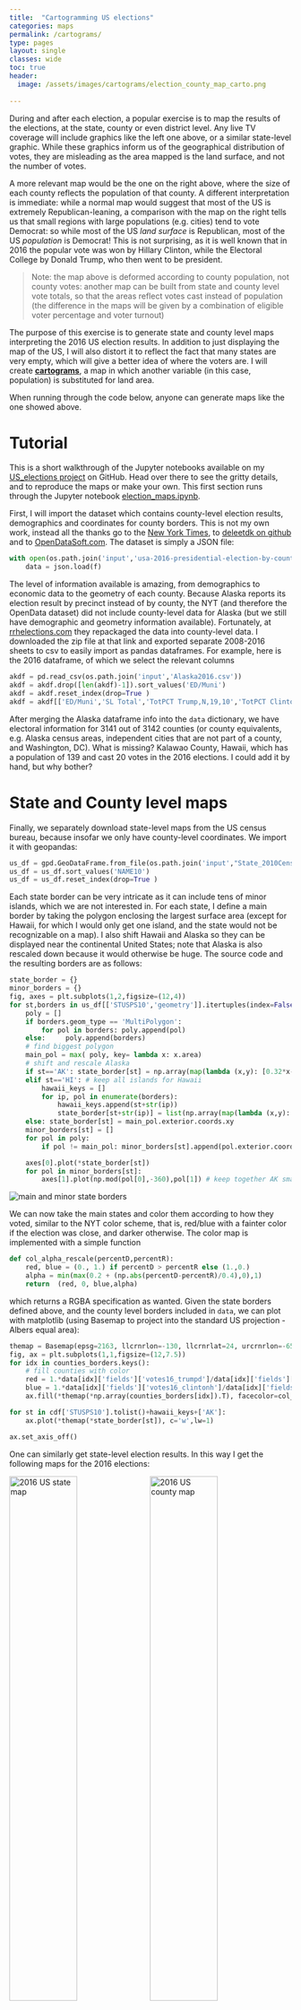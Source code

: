 ```yaml
---
title:  "Cartogramming US elections"
categories: maps
permalink: /cartograms/
type: pages
layout: single 
classes: wide
toc: true
header:
  image: /assets/images/cartograms/election_county_map_carto.png
 
---
```


During and after each election, a popular exercise is to map the results of the elections, at the state, county or even district level. Any live TV coverage will include graphics like the left one above, or a similar state-level graphic. While these graphics inform us of the geographical distribution of votes, they are misleading as the area mapped is the land surface, and not the number of votes. 

A more relevant map would be the one on the right above, where the size of each county reflects the population of that county. A different interpretation is immediate: while a normal map would suggest that most of the US is extremely Republican-leaning, a comparison with the map on the right tells us that small regions with large populations (e.g. cities) tend to vote Democrat: so while most of the US *land surface* is Republican, most of the US *population* is Democrat! This is not surprising, as it is well known that in 2016 the popular vote was won by Hillary Clinton, while the Electoral College by Donald Trump, who then went to be president.

> Note: the map above is deformed according to county population, not county votes: another map can be built from state and county level vote totals, so that the areas reflect votes cast instead of population (the difference in the maps will be given by a combination of eligible voter percentage and voter turnout)


The purpose of this exercise is to generate state and county level maps interpreting the 2016 US election results. In addition to just displaying the map of the US, I will also distort it to reflect the fact that many states are very empty, which will give a better idea of where the voters are. I will create [**cartograms**](https://en.wikipedia.org/wiki/Cartogram), a map in which another variable (in this case, population) is substituted for land area.

When running through the code below, anyone can generate maps like the one showed above.


# Tutorial
This is a short walkthrough of the Jupyter notebooks available on my [US_elections project](https://github.com/ilmonteux/mapping/blob/master/US_elections/) on GitHub. Head over there to see the gritty details, and to reproduce the maps or make your own. This first section runs through  the Jupyter notebook [election_maps.ipynb](https://github.com/ilmonteux/mapping/blob/master/US_elections/demographics.ipynb).


First, I will import the dataset which contains county-level election results, demographics and coordinates for county borders. This is not my own work, instead all the thanks go to the [New York Times](https://www.nytimes.com/elections/results/president), to  [deleetdk on github](https://github.com/Deleetdk/USA.county.data) and to [OpenDataSoft.com](http://data.opendatasoft.com/explore/dataset/usa-2016-presidential-election-by-county@public/). The dataset is simply a JSON file:
```python
with open(os.path.join('input','usa-2016-presidential-election-by-county.json')) as f:
    data = json.load(f)
```

The level of information available is amazing, from demographics to economic data to the geometry of each county.
Because Alaska reports its election result by precinct instead of by county, the NYT (and therefore the OpenData dataset) did not include county-level data for Alaska (but we still have demographic and geometry information available). Fortunately, at [rrhelections.com](https://rrhelections.com/index.php/2018/02/02/alaska-results-by-county-equivalent-1960-2016/) they repackaged the data into county-level data. I downloaded the zip file at that link and exported separate 2008-2016 sheets to csv to easily import as pandas dataframes. For example, here is the 2016 dataframe, of which we select the relevant columns
```python
akdf = pd.read_csv(os.path.join('input','Alaska2016.csv'))
akdf = akdf.drop([len(akdf)-1]).sort_values('ED/Muni')
akdf = akdf.reset_index(drop=True )
akdf = akdf[['ED/Muni','SL Total','TotPCT Trump,N,19,10','TotPCT Clinton,N,19,10','TotPCT Johnson,N,19,10','TotPCT Stein,N,19,10']]
```

After merging the Alaska dataframe info into the `data` dictionary, we have electoral information for 3141 out of 3142 counties (or county equivalents, e.g. Alaska census areas, independent cities that are not part of a county, and Washington, DC). What is missing?  Kalawao County, Hawaii, which has a population of 139 and cast 20 votes in the 2016 elections. I could add it by hand, but why bother?

# State and County level maps

Finally, we separately download state-level maps from the US census bureau, because insofar we only have county-level coordinates. We import it with geopandas:
```python
us_df = gpd.GeoDataFrame.from_file(os.path.join('input',"State_2010Census_DP1.dbf"))
us_df = us_df.sort_values('NAME10')
us_df = us_df.reset_index(drop=True )
```
Each state border can be very intricate as it can include tens of minor islands, which we are not interested in. For each state, I define a main border by taking the polygon enclosing the largest surface area (except for Hawaii, for which I would only get one island, and the state would not be recognizable on a map). I also shift Hawaii and Alaska so they can be displayed near the continental United States; note that Alaska is also rescaled down because it would otherwise be huge. The source code and the resulting borders are as follows:   
```python
state_border = {}
minor_borders = {}
fig, axes = plt.subplots(1,2,figsize=(12,4))
for st,borders in us_df[['STUSPS10','geometry']].itertuples(index=False):
    poly = []
    if borders.geom_type == 'MultiPolygon':
        for pol in borders: poly.append(pol)
    else:     poly.append(borders)
    # find biggest polygon
    main_pol = max( poly, key= lambda x: x.area)
    # shift and rescale Alaska
    if st=='AK': state_border[st] = np.array(map(lambda (x,y): [0.32*x-65,0.44*y], np.array(main_pol.exterior.coords.xy).T)).T
    elif st=='HI': # keep all islands for Hawaii
        hawaii_keys = []
        for ip, pol in enumerate(borders):
            hawaii_keys.append(st+str(ip))
            state_border[st+str(ip)] = list(np.array(map(lambda (x,y): [x+53,y+7], np.array(pol.exterior.coords.xy).T )).T)
    else: state_border[st] = main_pol.exterior.coords.xy
    minor_borders[st] = []
    for pol in poly:
        if pol != main_pol: minor_borders[st].append(pol.exterior.coords.xy)

    axes[0].plot(*state_border[st])
    for pol in minor_borders[st]:
        axes[1].plot(np.mod(pol[0],-360),pol[1]) # keep together AK smaller islands that go around date change line
```
![main and minor state borders](/assets/images/cartograms/states_main_minor.png)

We can now take the main states and color them according to how they voted, similar to the NYT color scheme, that is, red/blue with a fainter color if the election was close, and darker otherwise. The color map is implemented with a simple function
```python
def col_alpha_rescale(percentD,percentR):
    red, blue = (0., 1.) if percentD > percentR else (1.,0.)
    alpha = min(max(0.2 + (np.abs(percentD-percentR)/0.4),0),1)
    return  (red, 0, blue,alpha)
```
which returns a RGBA specification as wanted. Given the state borders defined above, and the county level borders included in `data`, we can plot with matplotlib (using Basemap to project into the standard US projection - Albers equal area):
```python
themap = Basemap(epsg=2163, llcrnrlon=-130, llcrnrlat=24, urcrnrlon=-65, urcrnrlat=50)
fig, ax = plt.subplots(1,1,figsize=(12,7.5))
for idx in counties_borders.keys():
    # fill counties with color
    red = 1.*data[idx]['fields']['votes16_trumpd']/data[idx]['fields']['total_population']
    blue = 1.*data[idx]['fields']['votes16_clintonh']/data[idx]['fields']['total_population']
    ax.fill(*themap(*np.array(counties_borders[idx]).T), facecolor=col_alpha_rescale(blue, red))

for st in cdf['STUSPS10'].tolist()+hawaii_keys+['AK']:
    ax.plot(*themap(*state_border[st]), c='w',lw=1)

ax.set_axis_off()
```

One can similarly get state-level election results. In this way I get the following maps for the 2016 elections:

<img src="/assets/images/cartograms/election_state_map16.png" alt="2016 US state map" width="49%"> <img src="/assets/images/cartograms/election_county_map16.png" alt="2016 US county map" width="49%">

There it is in full glory! One interesting feature is that the county-level margins are more extreme than state-level ones. Political bubbles are ubiquitous.   
These maps can be compared to previous elections, to understand the difference between the last election and the Obama 2008 and 2012 elections:

![2008-2012-2016 US state map](/assets/images/cartograms/election_state_map081216.png)   
![2008-2012-2016 US county map](/assets/images/cartograms/election_county_map081216.png)

Even though Hillary Clinton won the popular vote, one easily sees that a bunch of states from Pennsylvania to the Midwest were flipped (the so-called Blue Wall).

Finally we can look at the percent shift in votes from  the previous elections (note the smaller range in the color map):    
![2008-2012-2016 US state map vote shift](/assets/images/cartograms/election_county_map081216_shift.png)

Here a couple of states, Alaska and Utah look weird: those are artifacts of Palin being on the ticket in 2008 (moving up the Alaska baseline when comparing to 2012) and of McMullin running as independent in 2016 (taking away R votes in Utah). In both election and both states, the Republican candidate did win the state.

# Cartograms: reflecting where people actually live
Looking at the county-level figures, one would wonder how  it was ever possible for Democrats to win any election, given that most of the US looks very red/Republican. The simple answer is that very few people live in those large swaths of red.  For example, see the distribution of vote margins by county, vs by vote total.

![](/assets/images/cartograms/dist_margin_by_county_state.png)

There are a lot of republican counties with very few people in them.
This is easily understood by making a map of the population density (left below, with darker greens corresponding to larger densities, on a log scale):

![US population density](/assets/images/cartograms/density_map_carto.png)

The plot on the right is a [cartogram](https://en.wikipedia.org/wiki/Cartogram), that is, a map where distance between points has been substituted by another variable, in this case population. Therefore larger population centers, such as New York and Los Angeles (but also most cities in each state), get blown up with respect to rural areas. To retain intuitive understanding of the each state, the shape is retained as much as possible.

The cartograms here are based on the Gastner-Newman algorithm  [(link to paper)](www.pnas.org/content/101/20/7499), in particular using the C++ implementation provided by one of the authors at http://www-personal.umich.edu/~mejn/cart.

Specifically, one creates a 2D grid covering the whole US in the original coordinates, and at each grid point one computes the population density (that is, the population density of the state or county in which the point falls). The goal of the algorithm is to expand all areas with above average population density and to shrink regions below average. This is achieved by Gastner and Newman by simulating a liquid flow from the high-density to the low-density areas until the density is equalized (that is, big population centers have become larger). The output of the algorithm is a new grid where each point of the original grid is shifted according to the density flow. The algorithm itself is very fast, running in around 5-10 seconds depending on grid size.

Now, we just pick the state and county borders and use bilinear interpolation from the closest grid points to find how they have shifted. Take a look at the [notebook](https://github.com/ilmonteux/mapping/blob/master/US_elections/election_maps.ipynb) for more details, as there are several intermediate functions defined, but the last step for shifting a state border is
```python
morphed_border_county={}
for idx in counties_borders.keys():
    morphed_border_county[idx] =  np.array([ interp_cartogram(cartogrid2, cx_county, cy_county, [bb[0], bb[1]]) for bb in counties_borders[idx]])
```

The resulting maps are the following:

<img src="/assets/images/cartograms/election_state_map_carto16.png" alt="2016 US state map" width="95%">

<img src="/assets/images/cartograms/election_county_map_carto.png" alt="2016 US county map" width="95%">

Note that this can be done at the state-level (top: changing the shape of the whole state assuming constant density inside) or at the county level (bottom). A simple difference in the result can be noted in the shape of NY state: at the state-level, it increases in size while roughly maintaining its shape, because the effect of NYC gets distributed over the whole state. On the other hand, at the county-level New York City and the surrounding areas (for example Long Island) get blown up while most of New York State shrinks to nothing. The same happens to California with Los Angeles, San Diego and the Bay Area.

By looking at the last figure, it is easier to understand how Democrats won the popular vote: they win elections where more people live! After all, *it is the people that vote, not the land*.

Again, one can compare the 2016 election to the previous two election cycles, but looking at the cartograms instead of the physical US map:

![2008-2012-2016 US state map](/assets/images/cartograms/election_state_carto081216.png)   
![2008-2012-2016 US county map](/assets/images/cartograms/election_county_carto081216.png)

## The electoral college

As is well known, this discussion is somewhat abstract, as the president is not elected by the people, but by the Electoral College. The number of EC votes for each state reflects the number of House representatives and senators for each state, with the former being tied to the total state population. Therefore, the Electoral College map is relatively similar to the population map.

Here the Electoral College counts per state were downloaded from [Chris Taylor on github](https://github.com/chris-taylor/USElection/). I then made a cartogram for the Electoral College as well. Instead of population density, one wants to equalize the number of electoral college voters per state area (EC density). The result is the following:

![EC comparison](/assets/images/cartograms/election_state_pop_EC.png)   

By comparing the size of each state in the population vs the electoral college cartogram, one can see that the smallest states are gaining more representation than their population entitles them to. Still, because they have only a few votes to start with, those are not the relevant states for presidential campaigns anyway.
Here the shading is relatively unimportant, as most states are winner-take-all.

# Individual state cartograms
In the US-wide maps above, details for each state are mostly too small to discern. I can take each state individually and make a population cartogram that will show the internal shifting of counties. To make maps more recognizable, I also overlay interstate highways (from the US census [TIGER dataset](http://www2.census.gov/geo/tiger/TIGER2016/PRIMARYROADS/tl_2016_us_primaryroads.zip)).   
I found that the most logical combination of plots is to show the election results on the standard map, the population density and then the cartogram. Plots for each state are saved , in the [state_maps/](state_maps/) subdirectory. Here are some samples:


<img src="/assets/images/cartograms/election_county_16_CA.png" alt="2016 CA map"  width="45%"><img src="/assets/images/cartograms/election_county_16_GA.png" alt="2016 GA map" width="45%">

<img src="/assets/images/cartograms/election_county_16_OK.png" alt="2016 OK map" width="45%"><img src="/assets/images/cartograms/election_county_16_NY.png" alt="2016 NY map" width="45%">

<img src="/assets/images/cartograms/election_county_16_TX.png" alt="2016 TX map" width="45%"><img src="/assets/images/cartograms/election_county_16_VA.png" alt="2016 VA map" width="45%">

# Looking into demographics

With all this data available, I had to look for correlations between election results and demographics. This is not meant to be a complete analysis of any sort, I am just picking demographic and economic data and see what happens.    
The source for this section is in [demographics.ipynb](https://github.com/ilmonteux/mapping/blob/master/US_elections/demographics.ipynb).

First I plot the 2016 vote margin with respect to total county population, population density, whiteness of the electorate, and median income:   
![](/assets/images/cartograms/scatter_margin_by_demo.png)

Each circle represents one county, with the circle size representing the population of each county. Already mentioned trends are recognizable: population density is correlated with voting democrat, while whiteness correlates with voting republican. For example it seems that when the population is less than 40% white, it is almost impossible for a county to vote republican. It does not seem that median income is a factor.

Before jumping to conclusions, we can look for correlation in these variables:

![](/assets/images/cartograms/scatter_demo_by_white.png)

There is definitely a correlation between population density, white %, and democratic vote. For example the aforementioned limit of 40% in whiteness also shows as a limit on population density: it is extremely hard for republicans to win any county with population densities above 1000 people per square mile. On the other hand there are also diverse sparsely populated areas that consistently vote democrat, but they are mostly non-white.

Remembering the old mantra that correlation does not imply causation, it would seem hard to assert (based on data) that whiteness is a deciding factor in voting republican. On the other hand, given the positions of the republican party on minorities, it is still plausible, and the data shows that in *minority-majority* places, democrats have the upper hand.

Finally, we can compare the 2016 election to previous presidential elections. The simplest measure is the percent *shift*, that is, the difference between the margins in the various elections. The blue/red colors are still based on the 2018 results.

![](/assets/images/cartograms/scatter_shifts_by_demo.png)

The data here could be slightly misleading about overall trends: after Obama's historic 2008 elections, democratic votes have been steadily going down (as usual, the party in power loses votes).
